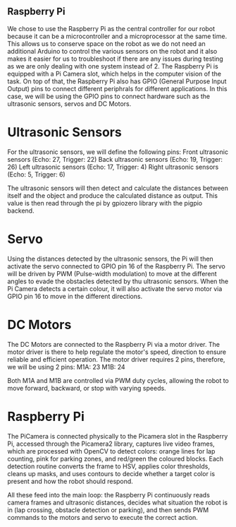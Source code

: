 ## Raspberry Pi
We chose to use the Raspberry Pi as the central controller for our robot because it can be a microcontroller and a microprocessor at the same time. This allows us to conserve space on the robot as we do not need an additional Arduino to control the various sensors on the robot and it also makes it easier for us to troubleshoot if there are any issues during testing as we are only dealing with one system instead of 2. The Raspberry Pi is equipped with a Pi Camera slot, which helps in the computer vision of the task. On top of that, the Raspberry Pi also has GPIO (General Purpose Input Output) pins to connect different periphrals for different applications. In this case, we will be using the GPIO pins to connect hardware such as the ultrasonic sensors, servos and DC Motors.

# Ultrasonic Sensors
For the ultrasonic sensors, we will define the following pins:
Front ultrasonic sensors (Echo: 27, Trigger: 22)
Back ultrasonic sensors (Echo: 19, Trigger: 26)
Left ultrasonic sensors (Echo: 17, Trigger: 4)
Right ultrasonic sensors (Echo: 5, Trigger: 6)

The ultrasonic sensors will then detect and calculate the distances between itself and the object and produce the calculated distance as output. This value is then read through the pi by gpiozero library with the pigpio backend.

# Servo
Using the distances detected by the ultrasonic sensors, the Pi will then activate the servo connected to GPIO pin 16 of the Raspberry Pi. The servo will be driven by PWM (Pulse-width modulation) to move at the different angles to evade the obstacles detected by thu ultrasonic sensors. When the Pi Camera detects a certain colour, it will also activate the servo motor via GPIO pin 16 to move in the different directions.

# DC Motors
The DC Motors are connected to the Raspberry Pi via a motor driver. The motor driver is there to help regulate the motor's speed, direction to ensure reliable and efficient operation. The motor driver requires 2 pins, therefore, we will be using 2 pins:
M1A: 23
M1B: 24

Both M1A and M1B are controlled via PWM duty cycles, allowing the robot to move forward, backward, or stop with varying speeds.

# Raspberry Pi
The PiCamera is connected physically to the Picamera slot in the Raspberry Pi, accessed through the Picamera2 library, captures live video frames, which are processed with OpenCV to detect colors: orange lines for lap counting, pink for parking zones, and red/green the coloured blocks. Each detection routine converts the frame to HSV, applies color thresholds, cleans up masks, and uses contours to decide whether a target color is present and how the robot should respond.

All these feed into the main loop: the Raspberry Pi continuously reads camera frames and ultrasonic distances, decides what situation the robot is in (lap crossing, obstacle detection or parking), and then sends PWM commands to the motors and servo to execute the correct action. 
